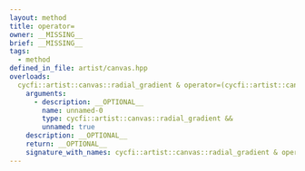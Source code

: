 ```yaml
---
layout: method
title: operator=
owner: __MISSING__
brief: __MISSING__
tags:
  - method
defined_in_file: artist/canvas.hpp
overloads:
  cycfi::artist::canvas::radial_gradient & operator=(cycfi::artist::canvas::radial_gradient &&):
    arguments:
      - description: __OPTIONAL__
        name: unnamed-0
        type: cycfi::artist::canvas::radial_gradient &&
        unnamed: true
    description: __OPTIONAL__
    return: __OPTIONAL__
    signature_with_names: cycfi::artist::canvas::radial_gradient & operator=(cycfi::artist::canvas::radial_gradient &&)
---
```

